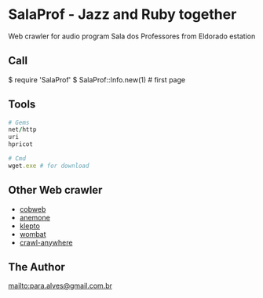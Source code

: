 # SalaProf - Jazz and Ruby together

Web crawler for audio program Sala dos Professores from Eldorado estation

## Call

$ require 'SalaProf'
$ SalaProf::Info.new(1) # first page

## Tools

```ruby
# Gems
net/http
uri
hpricot

# Cmd
wget.exe # for download
```
## Other Web crawler

* [cobweb](https://github.com/stewartmckee/cobweb)
* [anemone](https://github.com/chriskite/anemone)
* [klepto](https://github.com/coryodaniel/klepto)
* [wombat](https://github.com/felipecsl/wombat)
* [crawl-anywhere](https://github.com/bejean/crawl-anywhere)

## The Author

<mailto:para.alves@gmail.com.br>